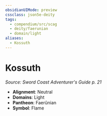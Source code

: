 ```yaml
---
obsidianUIMode: preview
cssclass: json5e-deity
tags:
  - compendium/src/scag
  - deity/faerunian
  - domain/light
aliases:
  - Kossuth
---
```

# Kossuth
*Source: Sword Coast Adventurer's Guide p. 21* 

- **Alignment**: Neutral
- **Domains**: Light
- **Pantheon**: Faerûnian
- **Symbol**: Flame